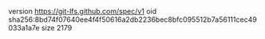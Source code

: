 version https://git-lfs.github.com/spec/v1
oid sha256:8bd74f07640ee4f4f50616a2db2236bec8bfc095512b7a56111cec49033a1a7e
size 2179

